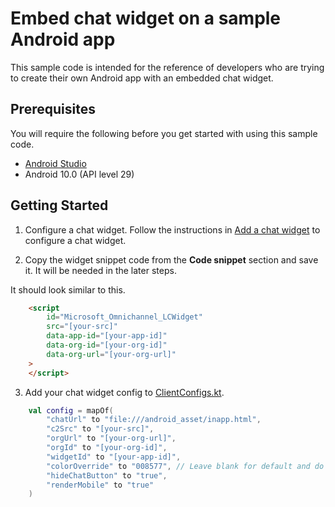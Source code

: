 # Embed chat widget on a sample Android app

This sample code is intended for the reference of developers who are trying to create their own Android app with an embedded chat widget.

## Prerequisites

You will require the following before you get started with using this sample code.

- [Android Studio](https://developer.android.com/studio)
- Android 10.0 (API level 29)

## Getting Started

1. Configure a chat widget. Follow the instructions in [Add a chat widget](https://docs.microsoft.com/dynamics365/omnichannel/administrator/add-chat-widget) to configure a chat widget.

2. Copy the widget snippet code from the **Code snippet** section and save it. It will be needed in the later steps.

It should look similar to this.

```html
    <script 
        id="Microsoft_Omnichannel_LCWidget"
        src="[your-src]"
        data-app-id="[your-app-id]"
        data-org-id="[your-org-id]" 
        data-org-url="[your-org-url]"
    >
    </script>
```

3. Add your chat widget config to [ClientConfigs.kt](app/src/main/java/com/poc/SampleChatAppUsingLCW/ClientConfigs.kt).

```kotlin
    val config = mapOf(
        "chatUrl" to "file:///android_asset/inapp.html",
        "c2Src" to "[your-src]",
        "orgUrl" to "[your-org-url]",
        "orgId" to "[your-org-id]",
        "widgetId" to "[your-app-id]",
        "colorOverride" to "008577", // Leave blank for default and do not add # in color code
        "hideChatButton" to "true",
        "renderMobile" to "true"
    )
```
